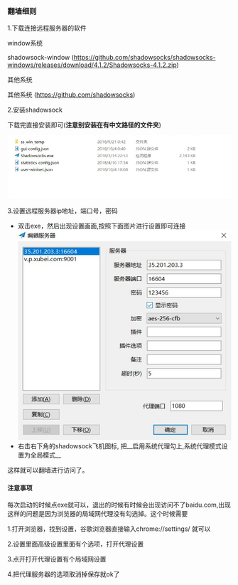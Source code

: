 ### 翻墙细则

1.下载连接远程服务器的软件

window系统

shadowsock-window (https://github.com/shadowsocks/shadowsocks-windows/releases/download/4.1.2/Shadowsocks-4.1.2.zip)

其他系统

其他系统 (https://github.com/shadowsocks)

2.安装shadowsock

下载完直接安装即可(__注意别安装在有中文路径的文件夹__)

![安装后的文件夹](../images/shadowsock.jpg)

3.设置远程服务器ip地址，端口号，密码

- 双击exe，然后出现设置画面,按照下面图片进行设置即可连接
![设置图片](../images/shadowsock_setting.jpg)
- 右击右下角的shadowsock飞机图标, 把__启用系统代理勾上,系统代理模式设置为全局模式__

这样就可以翻墙进行访问了。

#### 注意事项

每次启动的时候点exe就可以，退出的时候有时候会出现访问不了baidu.com,出现这样的问题是因为浏览器的局域网代理没有勾选掉。这个时候需要

1.打开浏览器，找到设置，谷歌浏览器直接输入chrome://settings/ 就可以

2.设置里面高级设置里面有个选项，打开代理设置

3.点开打开代理设置有个局域网设置

4.把代理服务器的选项取消掉保存就ok了

